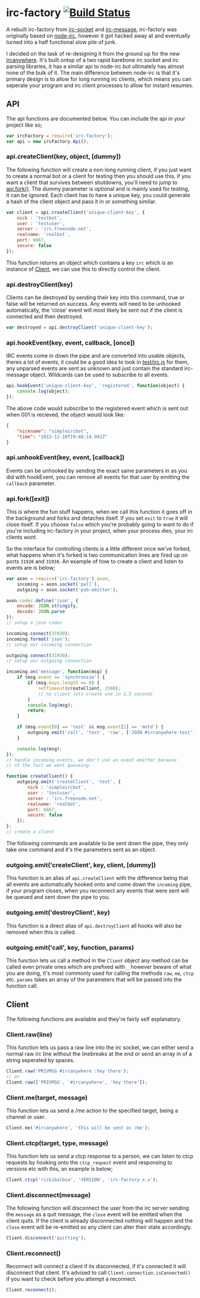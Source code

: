 # irc-factory [![Build Status](https://travis-ci.org/ircanywhere/irc-factory.png)](https://travis-ci.org/ircanywhere/irc-factory)

A rebuilt irc-factory from [irc-socket](https://github.com/Havvy/irc-socket) and [irc-message](https://github.com/expr/irc-message), irc-factory was originally based on [node-irc](https://github.com/martynsmith/node-irc), however it got hacked away at and eventually turned into a half functional slow pile of junk.

I decided on the task of re-designing it from the ground up for the new [ircanywhere](https://github.com/ircanywhere/ircanywhere/tree/0.2.0). It's built ontop of a two rapid barebone irc socket and irc parsing libraries, it has a similar api to node-irc but ultimately has almost none of the bulk of it. The main difference between node-irc is that it's primary design is to allow for long running irc clients, which means you can seperate your program and irc client processes to allow for instant resumes.

## API

The api functions are documented below. You can include the api in your project like so;

```javascript
var ircFactory = require('irc-factory');
var api = new ircFactory.Api();
```

### api.createClient(key, object, [dummy])

The following function will create a non-long running client, if you just want to create a normal bot or a client for testing then you should use this, if you want a client that survives between shutdowns, you'll need to jump to [api.fork()](#apiforkexit). The dummy parameter is optional and is mainly used for testing, it can be ignored. Each client has to have a unique key, you could generate a hash of the client object and pass it in or something similar.

```javascript
var client = api.createClient('unique-client-key', {
	nick : 'testbot',
	user : 'testuser',
	server : 'irc.freenode.net',
	realname: 'realbot',
	port: 6667,
	secure: false
});
```

This function returns an object which contains a key `irc` which is an instance of [Client](#client), we can use this to directly control the client.

### api.destroyClient(key)

Clients can be destroyed by sending their key into this command, true or false will be returned on success.  Any events will need to be unhooked automatically, the 'close' event will most likely be sent out if the client is connected and then destroyed.

```javascript
var destroyed = api.destroyClient('unique-client-key');
```

### api.hookEvent(key, event, callback, [once])

IRC events come in down the pipe and are converted into usable objects, theres a lot of events, it could be a good idea to look in [test/irc.js](https://github.com/ircanywhere/irc-factory/blob/master/test/irc.js) for them, any unparsed events are sent as unknown and just contain the standard irc-message object. Wildcards can be used to subscribe to all events.

```javascript
api.hookEvent('unique-client-key', 'registered', function(object) {
	console.log(object);
});
```
The above code would subscribe to the registered event which is sent out when 001 is recieved, the object would look like:

```json
{
	"nickname": "simpleircbot",
	"time": "2013-12-10T19:48:14.992Z"
}
```

### api.unhookEvent(key, event, [callback])

Events can be unhooked by sending the exact same parameters in as you did with hookEvent, you can remove all events for that user by emitting the `callback` parameter.

### api.fork([exit])

This is where the fun stuff happens, when we call this function it goes off in the background and forks and detaches itself. If you set `exit` to `true` it will close itself. If you choose `false` which you're probably going to want to do if you're including irc-factory in your project, when your process dies, your irc clients wont.

So the interface for controlling clients is  a little different once we've forked, what happens when it's forked is two communication lines are fired up on ports `31920` and `31930`. An example of how to create a client and listen to events are is below;

```javascript
var axon = require('irc-factory').axon,
	incoming = axon.socket('pull'),
	outgoing = axon.socket('pub-emitter');

axon.codec.define('json', {
	encode: JSON.stringify,
	decode: JSON.parse
});
// setup a json codec

incoming.connect(31920);
incoming.format('json');
// setup our incoming connection

outgoing.connect(31930);
// setup our outgoing connection

incoming.on('message', function(msg) {
	if (msg.event == 'synchronize') {
		if (msg.keys.length == 0) {
			setTimeout(createClient, 1500);
			// no client lets create one in 1.5 seconds
		}
		console.log(msg);
		return;
	}

	if (msg.event[0] == 'test' && msg.event[1] == 'motd') {
		outgoing.emit('call', 'test', 'raw', ['JOIN #ircanywhere-test']);
	}

	console.log(msg);
});
// handle incoming events, we don't use an event emitter because
// of the fact we want queueing.

function createClient() {
	outgoing.emit('createClient', 'test', {
		nick : 'simpleircbot',
		user : 'testuser',
		server : 'irc.freenode.net',
		realname: 'realbot',
		port: 6667,
		secure: false
	});
};
// create a client
```

The following commands are available to be sent down the pipe, they only take one command and it's the parameters sent as an object.

### outgoing.emit('createClient', key, client, [dummy])

This function is an alias of `api.createClient` with the difference being that all events are automatically hooked onto and come down the `incoming` pipe, if your program closes, when you reconnect any events that were sent will be queued and sent down the pipe to you.

### outgoing.emit('destroyClient', key)

This function is a direct alias of `api.destroyClient` all hooks will also be removed when this is called.

### outgoing.emit('call', key, function, params)

This function lets us call a method in the `Client` object any method can be called even private ones which are prefixed with `_` however beware of what you are doing, it's most commonly used for calling the methods `raw`, `me`, `ctcp` etc. `params` takes an array of the parameters that will be passed into the function call.

## Client

The following functions are available and they're fairly self explanatory.

### Client.raw(line)

This function lets us pass a raw line into the irc socket, we can either send a normal raw irc line without the linebreaks at the end or send an array in of a string seperated by spaces.

```javascript
Client.raw('PRIVMSG #ircanywhere :hey there');
// or
Client.raw(['PRIVMSG', '#ircanywhere', 'hey there']);
```

### Client.me(target, message)

This function lets us send a /me action to the specified target, being a channel or user.

```javascript
Client.me('#ircanywhere', 'this will be sent as /me');
```

### Client.ctcp(target, type, message)

This function lets us send a ctcp response to a person, we can listen to ctcp requests by hooking onto the `ctcp_request` event and responsing to versions etc with this, an example is below;

```javascript
Client.ctcp('rickibalboa', 'VERSION', 'irc-factory x.x');
```

### Client.disconnect(message)

The following function will disconnect the user from the irc server sending the `message` as a quit message, the `close` event will be emitted when the client quits. If the client is already disconnected nothing will happen and the `close` event will be re-emitted so any client can alter their state accordingly.

```javascript
Client.disconnect('quitting');
```

### Client.reconnect()

Reconnect will connect a client if its disconnected, if it's connected it will disconnect that client. It's advised to call `Client.connection.isConnected()` if you want to check before you attempt a reconnect.

```javascript
Client.reconnect();
```